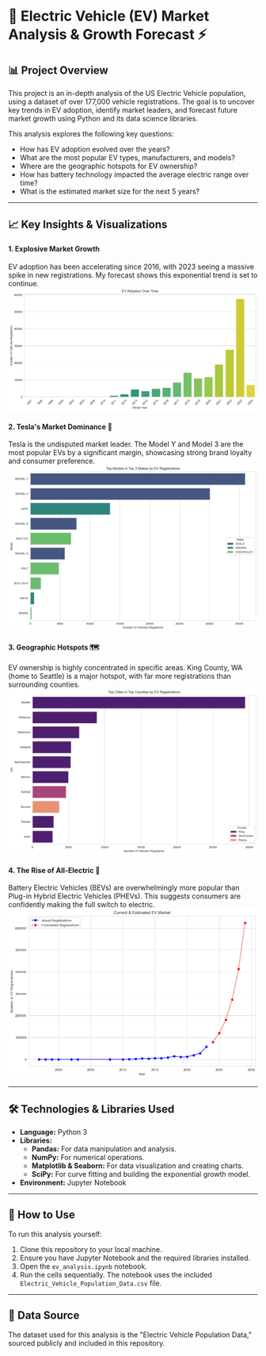 # 🚗 Electric Vehicle (EV) Market Analysis & Growth Forecast ⚡

## 📊 Project Overview

This project is an in-depth analysis of the US Electric Vehicle population, using a dataset of over 177,000 vehicle registrations. The goal is to uncover key trends in EV adoption, identify market leaders, and forecast future market growth using Python and its data science libraries.

This analysis explores the following key questions:
- How has EV adoption evolved over the years?
- What are the most popular EV types, manufacturers, and models?
- Where are the geographic hotspots for EV ownership?
- How has battery technology impacted the average electric range over time?
- What is the estimated market size for the next 5 years?

---

## 📈 Key Insights & Visualizations

#### 1. Explosive Market Growth
EV adoption has been accelerating since 2016, with 2023 seeing a massive spike in new registrations. My forecast shows this exponential trend is set to continue.
![EV Adoption Chart](Adoption_chart.png)

#### 2. Tesla's Market Dominance 👑
Tesla is the undisputed market leader. The Model Y and Model 3 are the most popular EVs by a significant margin, showcasing strong brand loyalty and consumer preference.
![Tesla's Market Dominance](https://raw.githubusercontent.com/eshwarvirabhadra/EV-Market-Analysis/main/Top%203%20EV%20Models.png)

#### 3. Geographic Hotspots 🗺️
EV ownership is highly concentrated in specific areas. King County, WA (home to Seattle) is a major hotspot, with far more registrations than surrounding counties.
![Major Registrations](https://github.com/eshwarvirabhadra/EV-Market-Analysis/blob/main/City.png)

#### 4. The Rise of All-Electric 🔋
Battery Electric Vehicles (BEVs) are overwhelmingly more popular than Plug-in Hybrid Electric Vehicles (PHEVs). This suggests consumers are confidently making the full switch to electric.
![EV Market Forecast](https://github.com/eshwarvirabhadra/EV-Market-Analysis/blob/main/Forecast.png)

---

## 🛠️ Technologies & Libraries Used

- **Language:** Python 3
- **Libraries:**
  - **Pandas:** For data manipulation and analysis.
  - **NumPy:** For numerical operations.
  - **Matplotlib & Seaborn:** For data visualization and creating charts.
  - **SciPy:** For curve fitting and building the exponential growth model.
- **Environment:** Jupyter Notebook

---

## 🚀 How to Use

To run this analysis yourself:
1. Clone this repository to your local machine.
2. Ensure you have Jupyter Notebook and the required libraries installed.
3. Open the `ev_analysis.ipynb` notebook.
4. Run the cells sequentially. The notebook uses the included `Electric_Vehicle_Population_Data.csv` file.

---

## 📄 Data Source
The dataset used for this analysis is the "Electric Vehicle Population Data," sourced publicly and included in this repository.
